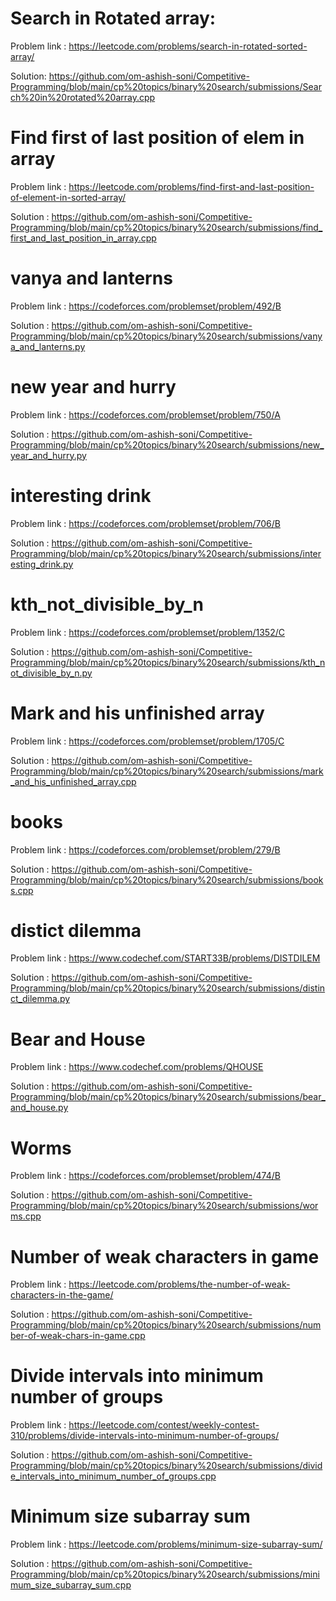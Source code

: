  # Search in Rotated array:
  Problem link : https://leetcode.com/problems/search-in-rotated-sorted-array/
  
  Solution: https://github.com/om-ashish-soni/Competitive-Programming/blob/main/cp%20topics/binary%20search/submissions/Search%20in%20rotated%20array.cpp

# Find first of last position of elem in array
  Problem link : https://leetcode.com/problems/find-first-and-last-position-of-element-in-sorted-array/
  
  Solution : https://github.com/om-ashish-soni/Competitive-Programming/blob/main/cp%20topics/binary%20search/submissions/find_first_and_last_position_in_array.cpp

# vanya and lanterns
  Problem link : https://codeforces.com/problemset/problem/492/B
  
  Solution : https://github.com/om-ashish-soni/Competitive-Programming/blob/main/cp%20topics/binary%20search/submissions/vanya_and_lanterns.py

# new year and hurry
  Problem link : https://codeforces.com/problemset/problem/750/A
  
  Solution : https://github.com/om-ashish-soni/Competitive-Programming/blob/main/cp%20topics/binary%20search/submissions/new_year_and_hurry.py
  
# interesting drink 
  Problem link : https://codeforces.com/problemset/problem/706/B
  
  Solution : https://github.com/om-ashish-soni/Competitive-Programming/blob/main/cp%20topics/binary%20search/submissions/interesting_drink.py
  
# kth_not_divisible_by_n
  Problem link : https://codeforces.com/problemset/problem/1352/C
  
  Solution : https://github.com/om-ashish-soni/Competitive-Programming/blob/main/cp%20topics/binary%20search/submissions/kth_not_divisible_by_n.py
  
# Mark and his unfinished array
 Problem link : https://codeforces.com/problemset/problem/1705/C
 
 Solution : https://github.com/om-ashish-soni/Competitive-Programming/blob/main/cp%20topics/binary%20search/submissions/mark_and_his_unfinished_array.cpp
  
# books
 Problem link : https://codeforces.com/problemset/problem/279/B
 
 Solution : https://github.com/om-ashish-soni/Competitive-Programming/blob/main/cp%20topics/binary%20search/submissions/books.cpp

# distict dilemma
 Problem link : https://www.codechef.com/START33B/problems/DISTDILEM
 
 Solution : https://github.com/om-ashish-soni/Competitive-Programming/blob/main/cp%20topics/binary%20search/submissions/distinct_dilemma.py

# Bear and House
 Problem link : https://www.codechef.com/problems/QHOUSE
 
 Solution : https://github.com/om-ashish-soni/Competitive-Programming/blob/main/cp%20topics/binary%20search/submissions/bear_and_house.py

# Worms 
 Problem link : https://codeforces.com/problemset/problem/474/B
 
 Solution : https://github.com/om-ashish-soni/Competitive-Programming/blob/main/cp%20topics/binary%20search/submissions/worms.cpp
 
# Number of weak characters in game
 Problem link : https://leetcode.com/problems/the-number-of-weak-characters-in-the-game/
 
 Solution : https://github.com/om-ashish-soni/Competitive-Programming/blob/main/cp%20topics/binary%20search/submissions/number-of-weak-chars-in-game.cpp

# Divide intervals into minimum number of groups
 Problem link : https://leetcode.com/contest/weekly-contest-310/problems/divide-intervals-into-minimum-number-of-groups/
 
 Solution : https://github.com/om-ashish-soni/Competitive-Programming/blob/main/cp%20topics/binary%20search/submissions/divide_intervals_into_minimum_number_of_groups.cpp

# Minimum size subarray sum
 Problem link : https://leetcode.com/problems/minimum-size-subarray-sum/
 
 Solution : https://github.com/om-ashish-soni/Competitive-Programming/blob/main/cp%20topics/binary%20search/submissions/minimum_size_subarray_sum.cpp
